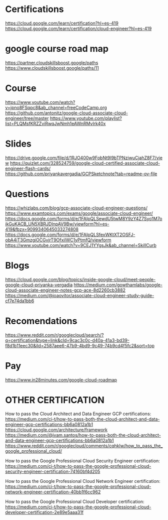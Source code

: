 
# Certifications
https://cloud.google.com/learn/certification?hl=es-419
https://cloud.google.com/learn/certification/cloud-engineer?hl=es-419

# google course road map
https://partner.cloudskillsboost.google/paths
https://www.cloudskillsboost.google/paths/11

# Course
https://www.youtube.com/watch?v=jpno8FSqpc8&ab_channel=freeCodeCamp.org
https://github.com/antonitz/google-cloud-associate-cloud-engineer/tree/master
https://www.youtube.com/playlist?list=PLQMsfKRZZviRwqJwNmh1eAWnRMvlrk40x

# Slides
https://drive.google.com/file/d/1RJO400w9FobNt9I9bTPNziwuCjahZ8F7/view
https://quizlet.com/328524759/google-cloud-certified-associate-cloud-engineer-flash-cards/
https://github.com/priyankavergadia/GCPSketchnote?tab=readme-ov-file

# Questions
https://whizlabs.com/blog/gcp-associate-cloud-engineer-questions/
https://www.examtopics.com/exams/google/associate-cloud-engineer/
https://docs.google.com/forms/d/e/1FAIpQLSewdU5twM8Y9zY4Z7Syo1M7oikGuKACB_UN5XBRJDlnpAV9Bw/viewform?hl=es-419&fbzx=9099340645033274808
https://docs.google.com/forms/d/e/1FAIpQLSfexWKtXT2OSFJ-obA4iT3GmzgiOCGvjrT9OfxilWC1yPtmfQ/viewform
https://www.youtube.com/watch?v=9CEJ1YYgsJk&ab_channel=SkillCurb

# Blogs
https://cloud.google.com/blog/topics/inside-google-cloud/meet-people-google-cloud-priyanka-vergadia
https://medium.com/gowthamlabs/google-cloud-associate-engineer-notes-gcp-ace-8d2260cb3882
https://medium.com/@joaovitor/associate-cloud-engineer-study-guide-cf7e74da1bb6

# Recomendations
https://www.reddit.com/r/googlecloud/search/?q=certification&type=link&cId=9cac3c0c-d40a-41a3-bd39-f8d1b11eec30&iId=2587aee6-47b9-4bd9-9c49-74b9cd4f5fc2&sort=top

# Pay
https://www.in28minutes.com/google-cloud-roadmap


# OTHER CERTIFICATION
How to pass the Cloud Architect and Data Engineer GCP certifications: https://medium.com/ci-t/how-to-pass-both-the-cloud-architect-and-data-engineer-gcp-certifications-bb6a0812a1b1
https://cloud.google.com/architecture/framework
https://medium.com/@ivam.santos/how-to-pass-both-the-cloud-architect-and-data-engineer-gcp-certifications-bb6a0812a1b1
https://www.reddit.com/r/googlecloud/comments/cqhklw/how_to_pass_the_google_professional_cloud/

How to pass the Google Professional Cloud Security Engineer certification: https://medium.com/ci-t/how-to-pass-the-google-professional-cloud-security-engineer-certification-74160bf4d205

How to pass the Google Professional Cloud Network Engineer certification: https://medium.com/ci-t/how-to-pass-the-google-professional-cloud-network-engineer-certification-40bb1f6cc962

How to pass the Google Professional Cloud Developer certification: https://medium.com/ci-t/how-to-pass-the-google-professional-cloud-developer-certification-2e89e5aaa31f